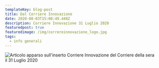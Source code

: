 ```yaml
---
templateKey: blog-post
title: Dal Corriere Innovazione
date: 2020-08-03T15:08:49.448Z
description: Corriere Innovazione 31 Luglio 2020
featuredpost: true
featuredimage: /img/correreinnovazione_logo.jpg
tags:
  - info generali
---
```

![](/img/corriereinnovazione_luglio2020.jpg "Articolo apparso sull'inserto Corriere Innovazione del Corriere della sera il 31 Luglio 2020")

![]()
